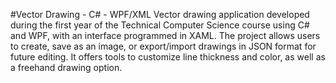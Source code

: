 #Vector Drawing - C# - WPF/XML
Vector drawing application developed during the first year of the Technical Computer Science course using C# and WPF, with an interface programmed in XAML. The project allows users to create, save as an image, 
or export/import drawings in JSON format for future editing. It offers tools to customize line thickness and color, as well as a freehand drawing option.
